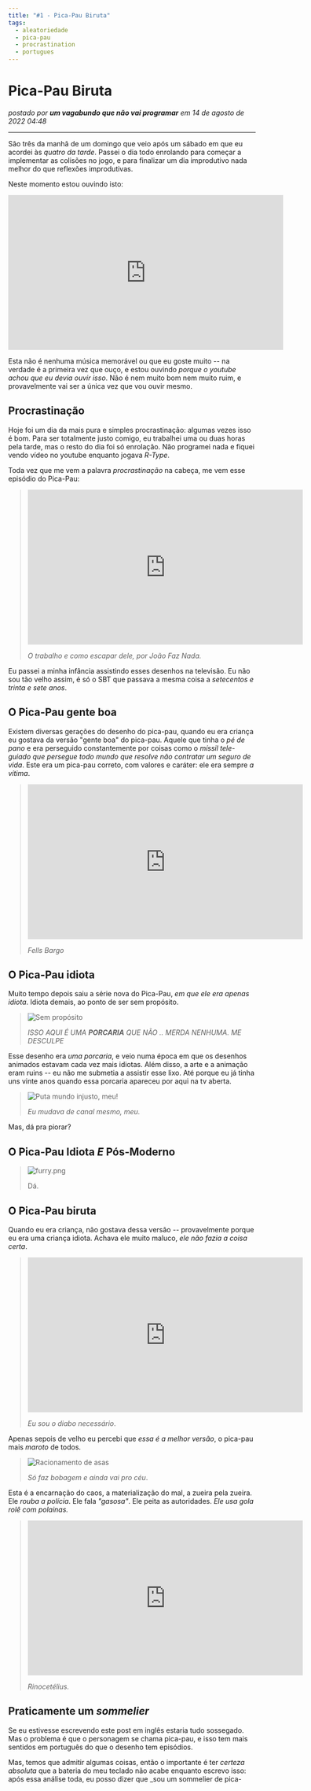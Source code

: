 ```yaml
---
title: "#1 - Pica-Pau Biruta"
tags:
  - aleatoriedade
  - pica-pau
  - procrastination
  - portugues
---
```


# Pica-Pau Biruta  

_postado por **um vagabundo que não vai programar** em 14 de agosto de 2022 04:48_

---

São três da manhã de um domingo que veio após um sábado em que eu acordei às _quatro da tarde_. Passei o dia todo enrolando para começar a implementar as colisões no jogo, e para finalizar um dia improdutivo nada melhor do que reflexões improdutivas.  
  
Neste momento estou ouvindo isto:  
<iframe width="560" height="315" src="https://www.youtube-nocookie.com/embed/A42gKiC0zxI" title="YouTube video player" frameborder="0" allow="accelerometer; autoplay; clipboard-write; encrypted-media; gyroscope; picture-in-picture" allowfullscreen></iframe>  
  
Esta não é nenhuma música memorável ou que eu goste muito -- na verdade é a primeira vez que ouço, e estou ouvindo _porque o youtube achou que eu devia ouvir isso_. Não é nem muito bom nem muito ruim, e provavelmente vai ser a única vez que vou ouvir mesmo.  
  
## Procrastinação  
  
Hoje foi um dia da mais pura e simples procrastinação: algumas vezes isso é bom. Para ser totalmente justo comigo, eu trabalhei uma ou duas horas pela tarde, mas o resto do dia foi só enrolação. Não programei nada e fiquei vendo vídeo no youtube enquanto jogava _R-Type_.  
  
Toda vez que me vem a palavra _procrastinação_ na cabeça, me vem esse episódio do Pica-Pau:  
  
> <iframe width="560" height="315" src="https://www.youtube-nocookie.com/embed/54uG-7esUZY" title="YouTube video player" frameborder="0" allow="accelerometer; autoplay; clipboard-write; encrypted-media; gyroscope; picture-in-picture" allowfullscreen></iframe>  
>  
> _O trabalho e como escapar dele, por João Faz Nada._  
  
Eu passei a minha infância assistindo esses desenhos na televisão. Eu não sou tão velho assim, é só o SBT que passava a mesma coisa a _setecentos e trinta e sete anos_.  
  
## O Pica-Pau gente boa  
  
Existem diversas gerações do desenho do pica-pau, quando eu era criança eu gostava da versão "gente boa" do pica-pau. Aquele que tinha o _pé de pano_ e era perseguido constantemente por coisas como o _míssil tele-guiado que persegue todo  mundo que resolve não contratar um seguro de vida_. Este era um pica-pau correto, com valores e caráter: ele era sempre _a vítima_.  
  
> <iframe width="560" height="315" src="https://www.youtube-nocookie.com/embed/PuU9CYM-Aak" title="YouTube video player" frameborder="0" allow="accelerometer; autoplay; clipboard-write; encrypted-media; gyroscope; picture-in-picture" allowfullscreen></iframe>  
>  
> _Fells Bargo_  
  
## O Pica-Pau idiota  
  
Muito tempo depois saiu a série nova do Pica-Pau, _em que ele era apenas idiota_. Idiota demais, ao ponto de ser sem propósito.  
  
> ![Sem propósito](https://storage.googleapis.com/danodicdev-public/public/aleatoriedades/2/picapau_idiota.png)  
>  
> _ISSO AQUI É UMA **PORCARIA** QUE NÃO .. MERDA NENHUMA. ME DESCULPE_  
  
Esse desenho era _uma porcaria_, e veio numa época em que os desenhos animados estavam cada vez mais idiotas. Além disso, a arte e a animação eram ruins -- eu não me submetia a assistir esse lixo. Até porque eu já tinha uns vinte anos quando essa porcaria apareceu por aqui na tv aberta.  
  
> ![Puta mundo injusto, meu!](https://storage.googleapis.com/danodicdev-public/public/aleatoriedades/2/naosoueu.png)  
>  
> _Eu mudava de canal mesmo, meu._  
  
Mas, dá pra piorar?  
  
## O Pica-Pau Idiota _E_ Pós-Moderno  
  
> ![furry.png](https://storage.googleapis.com/danodicdev-public/public/aleatoriedades/2/picapau_hipster_posmoderno.png)  
>  
> Dá.  
  
## O Pica-Pau biruta  
  
Quando eu era criança, não gostava dessa versão -- provavelmente porque eu era uma criança idiota. Achava ele muito maluco, _ele não fazia a coisa certa_.  
  
> <iframe width="560" height="315" src="https://www.youtube-nocookie.com/embed/uch9UU0yjT4" title="YouTube video player" frameborder="0" allow="accelerometer; autoplay; clipboard-write; encrypted-media; gyroscope; picture-in-picture" allowfullscreen></iframe>  
>  
> _Eu sou o diabo necessário_.  
  
Apenas sepois de velho eu percebi que _essa é a melhor versão_, o pica-pau mais _maroto_ de todos.  
  
> ![Racionamento de asas](https://storage.googleapis.com/danodicdev-public/public/aleatoriedades/2/picapau_merdeiro.png)  
>  
> _Só faz bobagem e ainda vai pro céu_.  
  
Esta é a encarnação do caos, a materialização do mal, a zueira pela zueira. Ele _rouba a polícia_. Ele fala _"gasosa"_. Ele peita as autoridades. _Ele usa gola rolê com polainas._  
  
> <iframe width="560" height="315" src="https://www.youtube-nocookie.com/embed/NzeBZt7j0wY" title="YouTube video player" frameborder="0" allow="accelerometer; autoplay; clipboard-write; encrypted-media; gyroscope; picture-in-picture" allowfullscreen></iframe>  
>  
> _Rinocetélius._  
  
## Praticamente um _sommelier_  
  
Se eu estivesse escrevendo este post em inglês estaria tudo sossegado. Mas o problema é que o personagem se chama pica-pau, e isso tem mais sentidos em português do que o desenho tem episódios.  
  
Mas, temos que admitir algumas coisas, então o importante é ter _certeza absoluta_ que a bateria do meu teclado não acabe enquanto escrevo isso: após essa análise toda, eu posso dizer que _sou um sommelier de pica-